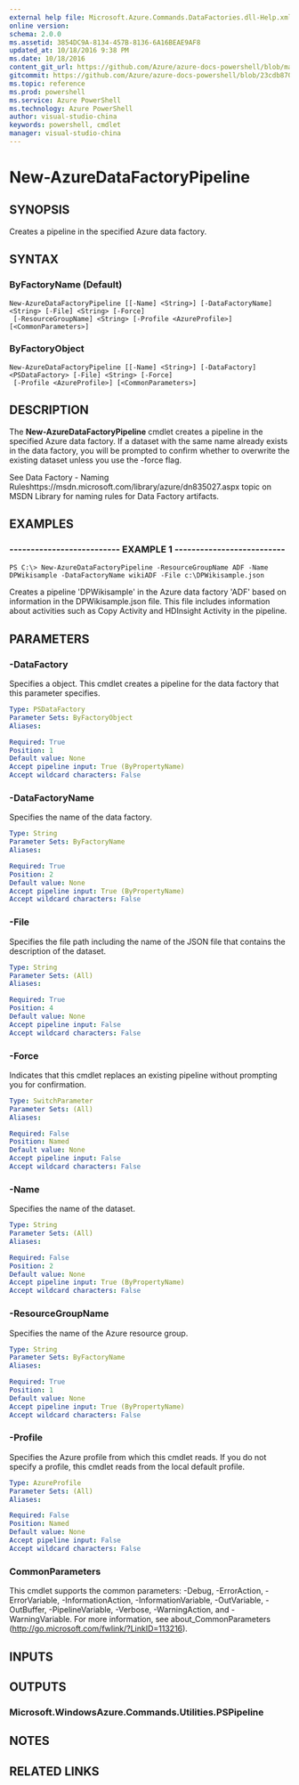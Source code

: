 ```yaml
---
external help file: Microsoft.Azure.Commands.DataFactories.dll-Help.xml
online version: 
schema: 2.0.0
ms.assetid: 3854DC9A-8134-457B-8136-6A16BEAE9AF8
updated_at: 10/18/2016 9:38 PM
ms.date: 10/18/2016
content_git_url: https://github.com/Azure/azure-docs-powershell/blob/master/azureps-cmdlets-docs/ResourceManager/AzureRM.DataFactories/v0.9.8/New-AzureDataFactoryPipeline.md
gitcommit: https://github.com/Azure/azure-docs-powershell/blob/23cdb8705d4ab9807c0e21b238f3b134a7d49c7d/azureps-cmdlets-docs/ResourceManager/AzureRM.DataFactories/v0.9.8/New-AzureDataFactoryPipeline.md
ms.topic: reference
ms.prod: powershell
ms.service: Azure PowerShell
ms.technology: Azure PowerShell
author: visual-studio-china
keywords: powershell, cmdlet
manager: visual-studio-china
---
```


# New-AzureDataFactoryPipeline

## SYNOPSIS
Creates a pipeline in the specified Azure data factory.

## SYNTAX

### ByFactoryName (Default)
```
New-AzureDataFactoryPipeline [[-Name] <String>] [-DataFactoryName] <String> [-File] <String> [-Force]
 [-ResourceGroupName] <String> [-Profile <AzureProfile>] [<CommonParameters>]
```

### ByFactoryObject
```
New-AzureDataFactoryPipeline [[-Name] <String>] [-DataFactory] <PSDataFactory> [-File] <String> [-Force]
 [-Profile <AzureProfile>] [<CommonParameters>]
```

## DESCRIPTION
The **New-AzureDataFactoryPipeline** cmdlet creates a pipeline in the specified Azure data factory.
If a dataset with the same name already exists in the data factory, you will be prompted to confirm whether to overwrite the existing dataset unless you use the -force flag.

See Data Factory - Naming Ruleshttps://msdn.microsoft.com/library/azure/dn835027.aspx topic on MSDN Library for naming rules for Data Factory artifacts.

## EXAMPLES

### -------------------------- EXAMPLE 1 --------------------------
```
PS C:\> New-AzureDataFactoryPipeline -ResourceGroupName ADF -Name DPWikisample -DataFactoryName wikiADF -File c:\DPWikisample.json
```

Creates a pipeline 'DPWikisample' in the Azure data factory 'ADF' based on information in the DPWikisample.json file.
This file includes information about activities such as Copy Activity and HDInsight Activity in the pipeline.

## PARAMETERS

### -DataFactory
Specifies a  object.
This cmdlet creates a pipeline for the data factory that this parameter specifies.

```yaml
Type: PSDataFactory
Parameter Sets: ByFactoryObject
Aliases: 

Required: True
Position: 1
Default value: None
Accept pipeline input: True (ByPropertyName)
Accept wildcard characters: False
```

### -DataFactoryName
Specifies the name of the data factory.

```yaml
Type: String
Parameter Sets: ByFactoryName
Aliases: 

Required: True
Position: 2
Default value: None
Accept pipeline input: True (ByPropertyName)
Accept wildcard characters: False
```

### -File
Specifies the file path including the name of the JSON file that contains the description of the dataset.

```yaml
Type: String
Parameter Sets: (All)
Aliases: 

Required: True
Position: 4
Default value: None
Accept pipeline input: False
Accept wildcard characters: False
```

### -Force
Indicates that this cmdlet replaces an existing pipeline without prompting you for confirmation.

```yaml
Type: SwitchParameter
Parameter Sets: (All)
Aliases: 

Required: False
Position: Named
Default value: None
Accept pipeline input: False
Accept wildcard characters: False
```

### -Name
Specifies the name of the dataset.

```yaml
Type: String
Parameter Sets: (All)
Aliases: 

Required: False
Position: 2
Default value: None
Accept pipeline input: True (ByPropertyName)
Accept wildcard characters: False
```

### -ResourceGroupName
Specifies the name of the Azure resource group.

```yaml
Type: String
Parameter Sets: ByFactoryName
Aliases: 

Required: True
Position: 1
Default value: None
Accept pipeline input: True (ByPropertyName)
Accept wildcard characters: False
```

### -Profile
Specifies the Azure profile from which this cmdlet reads.
If you do not specify a profile, this cmdlet reads from the local default profile.

```yaml
Type: AzureProfile
Parameter Sets: (All)
Aliases: 

Required: False
Position: Named
Default value: None
Accept pipeline input: False
Accept wildcard characters: False
```

### CommonParameters
This cmdlet supports the common parameters: -Debug, -ErrorAction, -ErrorVariable, -InformationAction, -InformationVariable, -OutVariable, -OutBuffer, -PipelineVariable, -Verbose, -WarningAction, and -WarningVariable. For more information, see about_CommonParameters (http://go.microsoft.com/fwlink/?LinkID=113216).

## INPUTS

## OUTPUTS

### Microsoft.WindowsAzure.Commands.Utilities.PSPipeline

## NOTES

## RELATED LINKS


